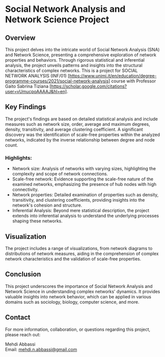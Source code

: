 
# Social Network Analysis and Network Science Project

## Overview
This project delves into the intricate world of Social Network Analysis (SNA) and Network Science, presenting a comprehensive exploration of network properties and behaviors. Through rigorous statistical and inferential analysis, the project unveils patterns and insights into the structural characteristics of complex networks. This is a project for SOCIAL NETWORK ANALYSIS (INF/01) [https://www.unimi.it/en/education/degree-programme-courses/2021/social-network-analysis] course with Professor Gaito Sabrina Tiziana [https://scholar.google.com/citations?user=vUmucpoAAAAJ&hl=en].


## Key Findings
The project's findings are based on detailed statistical analysis and include measures such as network size, order, average and maximum degrees, density, transitivity, and average clustering coefficient. A significant discovery was the identification of scale-free properties within the analyzed networks, indicated by the inverse relationship between degree and node count.

### Highlights:
- Network size: Analysis of networks with varying sizes, highlighting the complexity and scope of network connections.
- Scale-free network: Evidence supporting the scale-free nature of the examined networks, emphasizing the presence of hub nodes with high connectivity.
- Network properties: Detailed examination of properties such as density, transitivity, and clustering coefficients, providing insights into the network's cohesion and structure.
- Inferential Analysis: Beyond mere statistical description, the project extends into inferential analysis to understand the underlying processes shaping these networks.

## Visualization
The project includes a range of visualizations, from network diagrams to distributions of network measures, aiding in the comprehension of complex network characteristics and the validation of scale-free properties.

<!-- ## Repository Content
- Statistical Analysis: Scripts and datasets used for the statistical examination of network properties.
- Inferential Analysis: Code and methodologies adopted for deeper insights into network formation and evolution.
- Visualizations: A collection of diagrams and charts that illustrate the network's structural nuances. -->

<!-- ## Usage
Details on how to run the analyses and reproduce the findings are included in the respective folders. Ensure you have the required Python libraries installed, including NetworkX, matplotlib, and numpy. -->

## Conclusion
This project underscores the importance of Social Network Analysis and Network Science in understanding complex networks' dynamics. It provides valuable insights into network behavior, which can be applied in various domains such as sociology, biology, computer science, and more.

## Contact
For more information, collaboration, or questions regarding this project, please reach out:

Mehdi Abbassi  
Email: mehdi.n.abbassi@gmail.com
